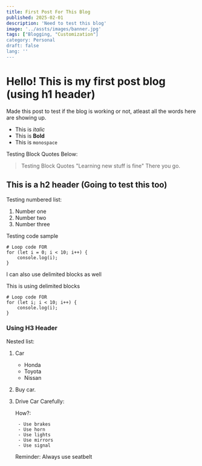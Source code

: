 ```yaml
---
title: First Post For This Blog
published: 2025-02-01
description: 'Need to test this blog'
image: '../assts/images/banner.jpg'
tags: ["Blogging, "Customization"]
category: Personal
draft: false 
lang: ''
---
```


# Hello! This is my first post blog (using h1 header)

Made this post to test if the blog is working or not, atleast all the words here are showing up.

- This is _italic_
- This is **Bold**
- This is `monospace`

Testing Block Quotes Below:

> Testing Block Quotes
> "Learning new stuff is fine"
> There you go.

## This is a h2 header (Going to test this too)

Testing numbered list:
1. Number one
2. Number two
3. Number three

Testing code sample

    # Loop code FOR
    for (let i = 0; i < 10; i++) {
        console.log(i);
    }

I can also use delimited blocks as well

This is using delimited blocks
```
# Loop code FOR
for (let i; i < 10; i++) {
    console.log(i);
}
```

### Using H3 Header

Nested list:

1. Car

    - Honda
    - Toyota
    - Nissan

2. Buy car.

3. Drive Car Carefully:

    How?:

        - Use brakes
        - Use horn
        - Use lights
        - Use mirrors
        - Use signal

    Reminder: Always use seatbelt